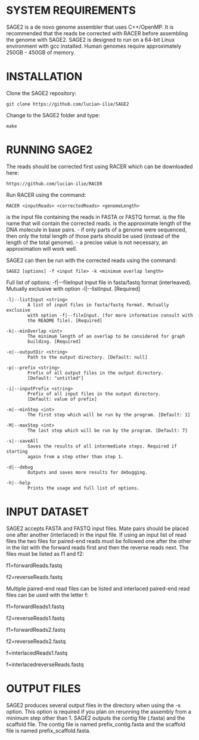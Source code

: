 SYSTEM REQUIREMENTS
=============================================================================
SAGE2 is a de novo genome assembler that uses C++/OpenMP.  It is recommended 
that the reads be corrected with RACER before assembling the genome with SAGE2.
SAGE2 is designed to run on a 64-bit Linux environment with gcc installed. 
Human genomes require approximately 250GB - 450GB of memory.

INSTALLATION
=============================================================================

Clone the SAGE2 repository:

	git clone https://github.com/lucian-ilie/SAGE2

Change to the SAGE2 folder and type:

	make

RUNNING SAGE2
=============================================================================
The reads should be corrected first using RACER which can be downloaded here:

	https://github.com/lucian-ilie/RACER

Run RACER using the command:

	RACER <inputReads> <correctedReads> <genomeLength>

<inputReads> is the input file containing the reads in FASTA or FASTQ format.
<correctedReads> is the file name that will contain the corrected reads.
<genomeLength> is the approximate length of the DNA molecule in base pairs.
	- if only parts of a genome were sequenced, then only the total length of 
	  those parts should be used (instead of the length of the total genome).
	- a precise value is not necessary, an approximation will work well.

SAGE2 can then be run with the corrected reads using the command:

	SAGE2 [options] -f <input file> -k <minimum overlap length>

Full list of options:
	-f|--fileInput <string>
			Input file in fasta/fastq format (interleaved). Mutually
			exclusive with option -l|--listInput. [Required]

	-l|--listInput <string>
			A list of input files in fasta/fastq format. Mutually exclusive
			with option -f|--fileInput. (for more information consult with
			the README file). [Required]

	-k|--minOverlap <int>
			The minimum length of an overlap to be considered for graph
			building. [Required]

	-o|--outputDir <string>
			Path to the output directory. [Default: null]

	-p|--prefix <string>
			Prefix of all output files in the output directory.
			[Default: "untitled"]

	-i|--inputPrefix <string>
			Prefix of all input files in the output directory.
			[Default: value of prefix]

	-m|--minStep <int>
			The first step which will be run by the program. [Default: 1]

	-M|--maxStep <int>
			The last step which will be run by the program. [Default: 7]

	-s|--saveAll
			Saves the results of all intermediate steps. Required if starting
			again from a step other than step 1.

	-d|--debug
			Outputs and saves more results for debugging.

	-h|--help
			Prints the usage and full list of options.


INPUT DATASET
=============================================================================
SAGE2 accepts FASTA and FASTQ input files. Mate pairs should be placed one 
after another (interlaced) in the input file.  If using an input list of read
files the two files for paired-end reads must be followed one after the other
in the list with the forward reads first and then the reverse reads next.  The
files must be listed as f1 and f2:

f1=forwardReads.fastq

f2=reverseReads.fastq

Multiple paired-end read files can be listed and interlaced paired-end read 
files can be used with the letter f:

f1=forwardReads1.fastq

f2=reverseReads1.fastq

f1=forwardReads2.fastq

f2=reverseReads2.fastq

f=interlacedReads1.fastq

f=interlacedreverseReads.fastq


OUTPUT FILES
=============================================================================
SAGE2 produces several output files in the directory when using the -s option.
This option is required if you plan on rerunning the assembly from a minimum
step other than 1. SAGE2 outputs the contig file (.fasta) and the scaffold
file.  The contig file is named prefix_contig.fasta and the scaffold file is
named prefix_scaffold.fasta.
